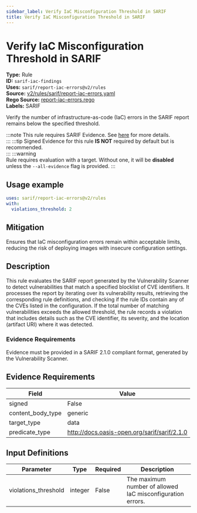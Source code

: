 ```yaml
---
sidebar_label: Verify IaC Misconfiguration Threshold in SARIF
title: Verify IaC Misconfiguration Threshold in SARIF
---  
```

# Verify IaC Misconfiguration Threshold in SARIF  
**Type:** Rule  
**ID:** `sarif-iac-findings`  
**Uses:** `sarif/report-iac-errors@v2/rules`  
**Source:** [v2/rules/sarif/report-iac-errors.yaml](https://github.com/scribe-public/sample-policies/blob/main/v2/rules/sarif/report-iac-errors.yaml)  
**Rego Source:** [report-iac-errors.rego](https://github.com/scribe-public/sample-policies/blob/main/v2/rules/sarif/report-iac-errors.rego)  
**Labels:** SARIF  

Verify the number of infrastructure-as-code (IaC) errors in the SARIF report remains below the specified threshold.

:::note 
This rule requires SARIF Evidence. See [here](https://scribe-security.netlify.app/docs/valint/sarif) for more details.  
::: 
:::tip 
Signed Evidence for this rule **IS NOT** required by default but is recommended.  
::: 
:::warning  
Rule requires evaluation with a target. Without one, it will be **disabled** unless the `--all-evidence` flag is provided.
::: 

## Usage example

```yaml
uses: sarif/report-iac-errors@v2/rules
with:
  violations_threshold: 2
```

## Mitigation  
Ensures that IaC misconfiguration errors remain within acceptable limits, reducing the risk of deploying images  with insecure configuration settings.



## Description  
This rule evaluates the SARIF report generated by the Vulnerability Scanner to detect vulnerabilities that match
a specified blocklist of CVE identifiers. It processes the report by iterating over its vulnerability results, retrieving
the corresponding rule definitions, and checking if the rule IDs contain any of the CVEs listed in the configuration.
If the total number of matching vulnerabilities exceeds the allowed threshold, the rule records a violation that includes
details such as the CVE identifier, its severity, and the location (artifact URI) where it was detected.

### **Evidence Requirements**

Evidence must be provided in a SARIF 2.1.0 compliant format, generated by the Vulnerability Scanner.


## Evidence Requirements  
| Field | Value |
|-------|-------|
| signed | False |
| content_body_type | generic |
| target_type | data |
| predicate_type | http://docs.oasis-open.org/sarif/sarif/2.1.0 |

## Input Definitions  
| Parameter | Type | Required | Description |
|-----------|------|----------|-------------|
| violations_threshold | integer | False | The maximum number of allowed IaC misconfiguration errors. |

